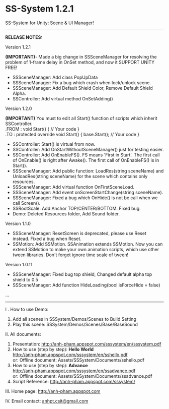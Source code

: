 SS-System 1.2.1
========

SS-System for Unity: Scene &amp; UI Manager!

---

<b>RELEASE NOTES:</b>

Version 1.2.1

<b>(IMPORTANT)</b>- Made a big change in SSSceneManager for resolving the problem of 1-frame delay in OnSet method, and now it SUPPORT UNITY FREE!

- SSSceneManager: Add class PopUpData
- SSSceneManager: Fix a bug which crash when lock/unlock scene.
- SSSceneManager: Add Default Shield Color, Remove Default Shield Alpha.
- SSController: Add virtual method OnSetAdding()

Version 1.2.0

<b>(IMPORTANT)</b>  You must to edit all Start() function of scripts which inherit SSController.<br>
.FROM : void Start() { // Your code } <br>
.TO   : protected override void Start() { base.Start(); // Your code }

- SSController: Start() is virtual from now.
- SSController: Add OnStartWithoutSceneManager() just for testing easier.
- SSController: Add OnEnableFS(). FS means 'First in Start'. The first call of OnEnable() is right after Awake(). The first call of OnEnableFS() is in Start().
- SSSceneManager: Add public function: LoadRes(string sceneName) and UnloadRes(string sceneName) for the scene which contains only resources.
- SSSceneManager: Add virtual function OnFirstSceneLoad.
- SSSceneManager: Add event onScreenStartChange(string sceneName).
- SSSceneManager: Fixed a bug which OnHide() is not be call when we call Screen().
- SSRootScale: Add Anchor TOP/CENTER/BOTTOM. Fixed bug.
- Demo: Deleted Resources folder, Add Sound folder.

Version 1.1.0

- SSSceneManager: ResetScreen is deprecated, please use Reset instead. Fixed a bug when Reset.
- SSMotion: Add SSMotion. SSAnimation extends SSMotion. Now you can extend SSMotion to make your own animation scripts, which use other tween libraries. Don't forget ignore time scale of tween!

Version 1.0.11

- SSSceneManager: Fixed bug top shield, Changed default alpha top shield to 0.5
- SSSceneManager: Add function HideLoading(bool isForceHide = false)

…

---


I . How to use Demo:

1. Add all scenes in SSSystem/Demos/Scenes to Build Setting
2. Play this scene: SSSystem/Demos/Scenes/Base/BaseSound

II. All documents:

1. Presentation: <a>http://anh-pham.appspot.com/sssystem/en/sssystem.pdf</a>
2. How to use (step by step): <b>Hello World</b><br>
<a>http://anh-pham.appspot.com/sssystem/en/sshello.pdf</a><br>
or:
Offline document: Assets/SSSystem/Documents/sshello.pdf
3. How to use (step by step): <b>Advance</b><br>
<a>http://anh-pham.appspot.com/sssystem/en/ssadvance.pdf</a><br>
or:
Offline document: Assets/SSSystem/Documents/ssadvance.pdf
4. Script Reference:
<a>http://anh-pham.appspot.com/sssystem/</a>

III. Home page:
<a>http://anh-pham.appspot.com</a>

IV. Email contact:
<a>anhpt.csit@gmail.com</a>





